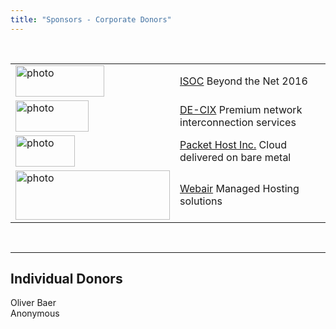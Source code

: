 ```yaml
---
title: "Sponsors - Corporate Donors"
---
```

<br>

|   |   |
| :------------------------------------------------------------------------ |:--------------------------------------------------------------- |
| <img src="logo_isoc_568×205.png" alt="photo" style="width:142px;height:50px;" >  |  [ISOC](https://www.internetsociety.org/) Beyond the Net 2016  |
| <img src="logo_de-cix512×469.png" alt="photo" style="width:117px;height:50px;" >  |  [DE-CIX](https://de-cix.net/) Premium network interconnection services  |
| <img src="logo_Packet_2106×764.png" alt="photo" style="width:95px;height:50px;" >  |  [Packet Host Inc.](https://www.packet.com/) Cloud delivered on bare metal  |
| <img src="logo_Webair_494×158.png" alt="photo" style="width:247px;height:79px;" >  |  [Webair](https://www.webair.com/) Managed Hosting solutions  |



<br>

---
Individual Donors
---
Oliver Baer<br>
Anonymous

